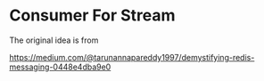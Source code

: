 # Consumer For Stream

The original idea is from

https://medium.com/@tarunannapareddy1997/demystifying-redis-messaging-0448e4dba9e0
